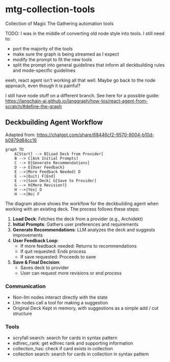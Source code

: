 # mtg-collection-tools
Collection of Magic The Gathering automation tools

TODO: I was in the middle of converting old node style into tools. I still need to:
- port the majority of the tools
- make sure the graph is being streamed as I expect
- modify the prompt to fit the new tools
- split the prompt into general guidelines that inform all deckbuilding rules and mode-specific guidelines


eeeh, react agent isn't working all that well. Maybe go back to the node approach, even though it is painful?

I still have node stuff on a different branch. See here for a possible guide: https://langchain-ai.github.io/langgraph/how-tos/react-agent-from-scratch/#define-the-graph

## Deckbuilding Agent Workflow
Adapted from: https://chatgpt.com/share/68446cf2-9570-8004-b10d-b0879d84cc16

```mermaid
graph TD
    A[Start] --> B[Load Deck from Provider]
    B --> C[Ask Initial Prompts]
    C --> D[Generate Recommendations]
    D --> E{User Feedback}
    E -->|More Feedback Needed| D
    E -->|Quit| F[End]
    E -->|Save Deck| G[Save to Provider]
    G --> H{More Revision?}
    H -->|Yes| D
    H -->|No| F
```

The diagram above shows the workflow for the deckbuilding agent when working with an existing deck. The process follows these steps:

1. **Load Deck**: Fetches the deck from a provider (e.g., Archidekt)
2. **Initial Prompts**: Gathers user preferences and requirements
3. **Generate Recommendations**: LLM analyzes the deck and suggests improvements
4. **User Feedback Loop**: 
   - If more feedback needed: Returns to recommendations
   - If quit requested: Ends process
   - If save requested: Proceeds to save
5. **Save & Final Decision**:
   - Saves deck to provider
   - User can request more revisions or end process

### Communication

- Non-llm nodes interact directly with the state
- Llm nodes call a tool for making a suggestion
- Original Deck Kept in memory, with suggestions as a simple add / cut structure

### Tools
- scryfall search: search for cards in syntax pattern
- edhrec_rank: get edhrec rank and supporting information
- collection_has: check if card exists in collection
- collection search: search for cards in collection in syntax pattern




